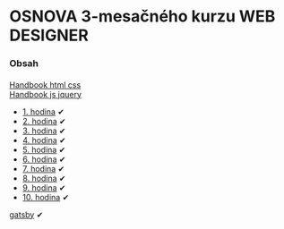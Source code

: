 # OSNOVA 3-mesačného kurzu WEB DESIGNER

### Obsah
#### 

[Handbook html css](main/html-css-handbook.pdf)<br>
[Handbook js jquery](main/jquery-handbook.pdf)<br>

<!-- 
[základ na kopírovanie po 8 hodinu rar](default.rar)<br>
[základ na kopírovanie po 8 hodinu zip](default.zip)<br>

[CSS almanac](https://css-tricks.com/almanac/)<br>
-->
- [1. hodina](main/1/intro.md) &#10004;
- [2. hodina](main/2/intro.md) &#10004;
- [3. hodina](main/3/intro.md) &#10004;
- [4. hodina](main/4/intro.md) &#10004;
- [5. hodina](main/5/intro.md) &#10004;
- [6. hodina](main/6/intro.md) &#10004;
- [7. hodina](main/7/intro.md) &#10004;
- [8. hodina](main/8/intro.md) &#10004;
- [9. hodina](main/9/intro.md) &#10004;
- [10. hodina](main/10/intro.md) &#10004;
<!--
- [11. hodina](11/intro.md) &#10004;
-->


[gatsby](gatsby.zip) &#10004;